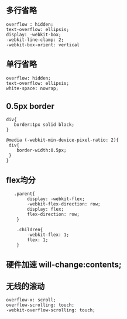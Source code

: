 ## 多行省略
    
    overflow : hidden;
    text-overflow: ellipsis;
    display: -webkit-box;
    -webkit-line-clamp: 2;
    -webkit-box-orient: vertical
    

## 单行省略
    overflow: hidden;
    text-overflow: ellipsis;
    white-space: nowrap;
    
    
## 0.5px border
    div{
       border:1px solid black;
    }
    
    @media (-webkit-min-device-pixel-ratio: 2){
     div{
        border-width:0.5px;
     }
    }

## flex均分
       .parent{
            display: -webkit-flex;
	      	-webkit-flex-direction: row;
	      	display: flex;
	      	flex-direction: row;
	    }
        
        .children{
            -webkit-flex: 1;
      		flex: 1;
        }
        
##  硬件加速 will-change:contents;
        
## 无线的滚动
    
    overflow-x: scroll;
    overflow-scrolling: touch;
    -webkit-overflow-scrolling: touch;
